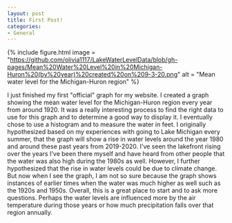 ```yaml
---
layout: post
title: First Post!
categories:
- General
---
```


{% include figure.html image = "https://github.com/olivia1117/LakeWaterLevelData/blob/gh-pages/Mean%20Water%20Level%20in%20Michigan-Huron%20(by%20year)%20created%20on%209-3-20.png" alt = "Mean water level for the Michigan-Huron region" %}

I just finished my first "official" graph for my website. I created a graph showing the mean water level for the Michigan-Huron region every year from around 1920. It was a really interesting process to find the right data to use for this graph and to determine a good way to display it. I eventually chose to use a histogram and to measure the water in feet. I originally hypothesized based on my experiences with going to Lake Michigan every summer, that the graph will show a rise in water levels around the year 1980 and around these past years from 2019-2020. I've seen the lakefront rising over the years I've been there myself and have heard from other people that the water was also high during the 1980s as well. However, I further hypothesized that the rise in water levels could be due to climate change. But now when I see the graph, I am not so sure because the graph shows instances of earlier times when the water was much higher as well such as the 1920s and 1950s. Overall, this is a great place to start and to ask more questions. Perhaps the water levels are influenced more by the air temperature during those years or how much precipitation falls over that region annually. 

